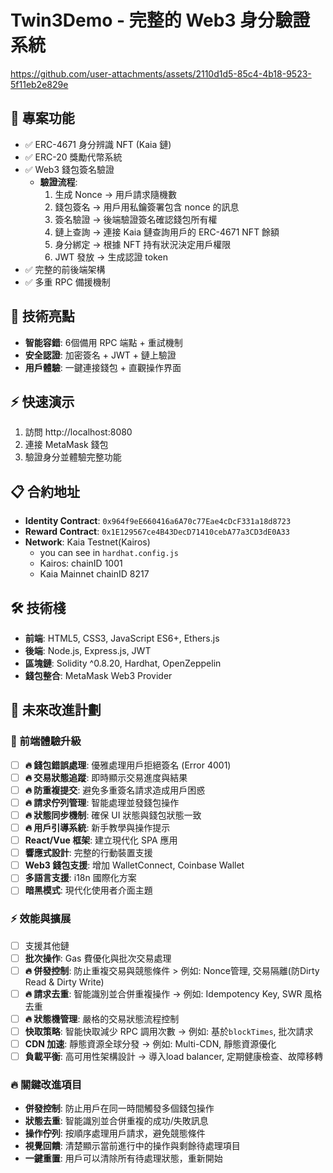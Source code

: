 # Twin3Demo - 完整的 Web3 身分驗證系統


https://github.com/user-attachments/assets/2110d1d5-85c4-4b18-9523-5f11eb2e829e


## 🎯 專案功能
- ✅ ERC-4671 身分辨識 NFT (Kaia 鏈)
- ✅ ERC-20 獎勵代幣系統
- ✅ Web3 錢包簽名驗證
  * **驗證流程**:
    1. 生成 Nonce → 用戶請求隨機數
    2. 錢包簽名 → 用戶用私鑰簽署包含 nonce 的訊息
    3. 簽名驗證 → 後端驗證簽名確認錢包所有權
    4. 鏈上查詢 → 連接 Kaia 鏈查詢用戶的 ERC-4671 NFT 餘額
    5. 身分綁定 → 根據 NFT 持有狀況決定用戶權限
    6. JWT 發放 → 生成認證 token
- ✅ 完整的前後端架構
- ✅ 多重 RPC 備援機制

## 🚀 技術亮點
- **智能容錯**: 6個備用 RPC 端點 + 重試機制
- **安全認證**: 加密簽名 + JWT + 鏈上驗證
- **用戶體驗**: 一鍵連接錢包 + 直觀操作界面

## ⚡ 快速演示
1. 訪問 http://localhost:8080
2. 連接 MetaMask 錢包  
3. 驗證身分並體驗完整功能

## 📋 合約地址
- **Identity Contract**: `0x964f9eE660416a6A70c77Eae4cDcF331a18d8723`
- **Reward Contract**: `0x1E129567ce4B43DecD71410cebA77a3CD3dE0A33`
- **Network**: Kaia Testnet(Kairos)
  - you can see in `hardhat.config.js`
  - Kairos: chainID 1001
  - Kaia Mainnet chainID 8217

## 🛠️ 技術棧
- **前端**: HTML5, CSS3, JavaScript ES6+, Ethers.js
- **後端**: Node.js, Express.js, JWT
- **區塊鏈**: Solidity ^0.8.20, Hardhat, OpenZeppelin
- **錢包整合**: MetaMask Web3 Provider

## 🔮 未來改進計劃
### 🎨 前端體驗升級
- [ ] **🔥 錢包錯誤處理**: 優雅處理用戶拒絕簽名 (Error 4001)
- [ ] **🔥 交易狀態追蹤**: 即時顯示交易進度與結果
- [ ] **🔥 防重複提交**: 避免多重簽名請求造成用戶困惑
- [ ] **🔥 請求佇列管理**: 智能處理並發錢包操作
- [ ] **🔥 狀態同步機制**: 確保 UI 狀態與錢包狀態一致
- [ ] **🔥 用戶引導系統**: 新手教學與操作提示
- [ ] **React/Vue 框架**: 建立現代化 SPA 應用
- [ ] **響應式設計**: 完整的行動裝置支援
- [ ] **Web3 錢包支援**: 增加 WalletConnect, Coinbase Wallet
- [ ] **多語言支援**: i18n 國際化方案
- [ ] **暗黑模式**: 現代化使用者介面主題
### ⚡ 效能與擴展
- [ ] 支援其他鏈
- [ ] **批次操作**: Gas 費優化與批次交易處理
- [ ] **🔥 併發控制**: 防止重複交易與競態條件 > 例如: Nonce管理, 交易隔離(防Dirty Read & Dirty Write)
- [ ] **🔥 請求去重**: 智能識別並合併重複操作 -> 例如: Idempotency Key, SWR 風格去重
- [ ] **🔥 狀態機管理**: 嚴格的交易狀態流程控制
- [ ] **快取策略**: 智能快取減少 RPC 調用次數 -> 例如: 基於`blockTimes`, 批次請求
- [ ] **CDN 加速**: 靜態資源全球分發 -> 例如: Multi-CDN, 靜態資源優化
- [ ] **負載平衡**: 高可用性架構設計 -> 導入load balancer, 定期健康檢查、故障移轉

### 🔥 關鍵改進項目
- **併發控制**: 防止用戶在同一時間觸發多個錢包操作
- **狀態去重**: 智能識別並合併重複的成功/失敗訊息
- **操作佇列**: 按順序處理用戶請求，避免競態條件
- **視覺回饋**: 清楚顯示當前進行中的操作與剩餘待處理項目
- **一鍵重置**: 用戶可以清除所有待處理狀態，重新開始
